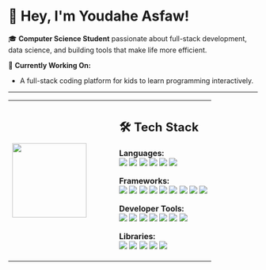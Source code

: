 # 👋 Hey, I'm Youdahe Asfaw!

🎓 **Computer Science Student** passionate about full-stack development, data science, and building tools that make life more efficient.

🔭 **Currently Working On:**
- A full-stack coding platform for kids to learn programming interactively.

---

<table>
  <tr>
    <td width="200">
      <a href="https://giphy.com/gifs/IglQkzvuewsoD6E1Pj">
        <img src="https://media.giphy.com/media/v1.Y2lkPTc5MGI3NjExZzRiZTBqOTdkZTRsYmc3ZmZlY2FrdzYyNTFlcmJyY2J6dWJwZ21zayZlcD12MV9naWZzX3NlYXJjaCZjdD1n/l41YhmC0hIcAqC3sY/giphy.gif" width="150"/>
      </a>
      <br/>
    </td>
    <td>

## 🛠️ Tech Stack

**Languages:**  
<img src="https://img.shields.io/badge/Python-3776AB?style=flat&logo=python&logoColor=white"/> <img src="https://img.shields.io/badge/Java-007396?style=flat&logo=java&logoColor=white"/> <img src="https://img.shields.io/badge/JavaScript-F7DF1E?style=flat&logo=javascript&logoColor=black"/> <img src="https://img.shields.io/badge/MySQL-4479A1?style=flat&logo=mysql&logoColor=white"/> <img src="https://img.shields.io/badge/HTML5-E34F26?style=flat&logo=html5&logoColor=white"/> <img src="https://img.shields.io/badge/CSS3-1572B6?style=flat&logo=css3&logoColor=white"/>

**Frameworks:**  
<img src="https://img.shields.io/badge/Flask-000000?style=flat&logo=flask&logoColor=white"/> <img src="https://img.shields.io/badge/Streamlit-FF4B4B?style=flat&logo=streamlit&logoColor=white"/> <img src="https://img.shields.io/badge/LangChain-3D3D3D?style=flat"/> <img src="https://img.shields.io/badge/Tailwind_CSS-06B6D4?style=flat&logo=tailwind-css&logoColor=white"/> <img src="https://img.shields.io/badge/Three.js-000000?style=flat&logo=three.js&logoColor=white"/> <img src="https://img.shields.io/badge/Vite-646CFF?style=flat&logo=vite&logoColor=white"/> <img src="https://img.shields.io/badge/Tesseract.js-5A5A5A?style=flat"/> <img src="https://img.shields.io/badge/React-61DAFB?style=flat&logo=react&logoColor=black"/> <img src="https://img.shields.io/badge/Express.js-000000?style=flat"/>

**Developer Tools:**  
<img src="https://img.shields.io/badge/Git-F05032?style=flat&logo=git&logoColor=white"/> <img src="https://img.shields.io/badge/GitHub-181717?style=flat&logo=github&logoColor=white"/> <img src="https://img.shields.io/badge/VS_Code-007ACC?style=flat&logo=visual-studio-code&logoColor=white"/> <img src="https://img.shields.io/badge/Google_Cloud-4285F4?style=flat&logo=google-cloud&logoColor=white"/> <img src="https://img.shields.io/badge/Postman-FF6C37?style=flat&logo=postman&logoColor=white"/> <img src="https://img.shields.io/badge/Node.js-339933?style=flat&logo=node.js&logoColor=white"/> <img src="https://img.shields.io/badge/MongoDB-47A248?style=flat&logo=mongodb&logoColor=white"/>

**Libraries:**  
<img src="https://img.shields.io/badge/Hugging_Face-FFD21F?style=flat&logo=hugging-face&logoColor=black"/> <img src="https://img.shields.io/badge/pandas-150458?style=flat&logo=pandas&logoColor=white"/> <img src="https://img.shields.io/badge/NumPy-013243?style=flat&logo=numpy&logoColor=white"/> <img src="https://img.shields.io/badge/yfinance-3D3D3D?style=flat"/> <img src="https://img.shields.io/badge/Matplotlib-11557C?style=flat"/>

</td>
  </tr>
</table>
